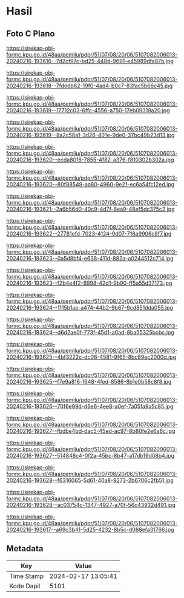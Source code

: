 # Hasil

## Foto C Plano

https://sirekap-obj-formc.kpu.go.id/48aa/pemilu/pdpr/51/07/08/20/06/5107082006013-20240216-193616--7d2cf97c-bd25-448d-9691-e45989dfa87b.jpg

https://sirekap-obj-formc.kpu.go.id/48aa/pemilu/pdpr/51/07/08/20/06/5107082006013-20240216-193618--7fdedb62-19f0-4ad4-b0c7-83fac5b66c45.jpg

https://sirekap-obj-formc.kpu.go.id/48aa/pemilu/pdpr/51/07/08/20/06/5107082006013-20240216-193619--17712c03-6ffc-4556-a750-17eb09319a20.jpg

https://sirekap-obj-formc.kpu.go.id/48aa/pemilu/pdpr/51/07/08/20/06/5107082006013-20240216-193619--8a2c58a1-3d26-401e-9de0-37bc49b23d13.jpg

https://sirekap-obj-formc.kpu.go.id/48aa/pemilu/pdpr/51/07/08/20/06/5107082006013-20240216-193620--ecda80f8-7855-4f82-a376-f810302b302a.jpg

https://sirekap-obj-formc.kpu.go.id/48aa/pemilu/pdpr/51/07/08/20/06/5107082006013-20240216-193620--80f88549-aa80-4960-9e21-ec6a54fc12ed.jpg

https://sirekap-obj-formc.kpu.go.id/48aa/pemilu/pdpr/51/07/08/20/06/5107082006013-20240216-193621--2a6b56d0-40c9-4d7f-8ea9-48af5dc375c2.jpg

https://sirekap-obj-formc.kpu.go.id/48aa/pemilu/pdpr/51/07/08/20/06/5107082006013-20240216-193622--27781efd-7023-4124-9d07-718a9906c8f7.jpg

https://sirekap-obj-formc.kpu.go.id/48aa/pemilu/pdpr/51/07/08/20/06/5107082006013-20240216-193623--0a5d8bf4-e638-411d-882a-a0244512c714.jpg

https://sirekap-obj-formc.kpu.go.id/48aa/pemilu/pdpr/51/07/08/20/06/5107082006013-20240216-193623--f2b4e4f2-8998-42d1-9b90-ff5a55d37173.jpg

https://sirekap-obj-formc.kpu.go.id/48aa/pemilu/pdpr/51/07/08/20/06/5107082006013-20240216-193624--1115b1ae-a474-44b2-9b67-9cd851dda055.jpg

https://sirekap-obj-formc.kpu.go.id/48aa/pemilu/pdpr/51/07/08/20/06/5107082006013-20240216-193624--d6d2ae0f-773f-45d1-a0ad-8ba55325bcbc.jpg

https://sirekap-obj-formc.kpu.go.id/48aa/pemilu/pdpr/51/07/08/20/06/5107082006013-20240216-193625--4bf3222c-dc06-4581-9f65-8bc89ec2000d.jpg

https://sirekap-obj-formc.kpu.go.id/48aa/pemilu/pdpr/51/07/08/20/06/5107082006013-20240216-193625--f7e9a816-f648-4fed-8586-8b1e0b58c8f8.jpg

https://sirekap-obj-formc.kpu.go.id/48aa/pemilu/pdpr/51/07/08/20/06/5107082006013-20240216-193626--70f6e99d-d6e6-4ee8-a0ef-7a05fa9a5c85.jpg

https://sirekap-obj-formc.kpu.go.id/48aa/pemilu/pdpr/51/07/08/20/06/5107082006013-20240216-193627--fbdbe4bd-dac5-45ed-ac97-8b80fe2e6a6c.jpg

https://sirekap-obj-formc.kpu.go.id/48aa/pemilu/pdpr/51/07/08/20/06/5107082006013-20240216-193627--514848c4-0f2a-45bc-8b47-a17db19d08b4.jpg

https://sirekap-obj-formc.kpu.go.id/48aa/pemilu/pdpr/51/07/08/20/06/5107082006013-20240216-193628--f6316065-5d61-40a8-9273-2b6706c2fb51.jpg

https://sirekap-obj-formc.kpu.go.id/48aa/pemilu/pdpr/51/07/08/20/06/5107082006013-20240216-193628--ac03754c-1347-4927-a70f-56c43932d491.jpg

https://sirekap-obj-formc.kpu.go.id/48aa/pemilu/pdpr/51/07/08/20/06/5107082006013-20240216-193617--a69c3b41-5d25-4232-8b5c-d088efa31766.jpg


## Metadata

| Key        | Value               |
| ---------- | ------------------- |
| Time Stamp | 2024-02-17 13:05:41 |
| Kode Dapil | 5101                |



